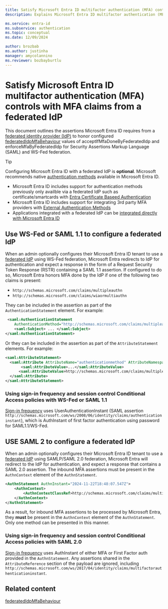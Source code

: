 ```yaml
---
title: Satisfy Microsoft Entra ID multifactor authentication (MFA) controls with MFA claims from a federated IdP
description: Explains Microsoft Entra ID multifactor authentication (MFA) SAML/WSFed assertions.

ms.service: entra-id
ms.subservice: authentication
ms.topic: conceptual
ms.date: 12/09/2024

author: brozbab
ms.author: justinha
manager: amycolannino
ms.reviewer: bozbayburtlu
---
```

# Satisfy Microsoft Entra ID multifactor authentication (MFA) controls with MFA claims from a federated IdP

This document outlines the assertions Microsoft Entra ID requires from a [federated identity provider (IdP)](~/identity/hybrid/connect/whatis-fed.md) to honor configured [federatedIdpMfaBehaviour](/graph/api/domain-post-federationconfiguration#federatedidpmfabehavior-values) values of acceptIfMfaDoneByFederatedIdp and enforceMfaByFederatedIdp for Security Assertions Markup Language (SAML) and WS-Fed federation.

   > [!TIP]
   > Configuring Microsoft Entra ID with a federated IdP is **optional**. Microsoft recommends native [authentication methods](~/identity/authentication/concept-authentication-methods.md) available in Microsoft Entra ID.
   > 
   > - Microsoft Entra ID includes support for authentication methods previously only availble via a federated IdP such as certificate/smartcards with [Entra Certificate Baseed Authentication](~/identity/authentication/concept-certificate-based-authentication.md)
   > - Microsoft Entra ID includes support for integrating 3rd party MFA providers with [External Authentication Methods](~/identity/authentication/how-to-authentication-external-method-manage.md) 
   > - Applications integrated with a federated IdP can be [integrated directly with Microsoft Entra ID](/entra/architecture/migration-best-practices)


## Use WS-Fed or SAML 1.1 to configure a federated IdP 
When an admin optionally configures their Microsoft Entra ID tenant to use a [federated IdP](~/identity/hybrid/connect/whatis-fed.md) using WS-Fed federation, Microsoft Entra redirects to IdP for authentication and expect a response in the form of a Request Security Token Response (RSTR) containing a SAML 1.1 assertion. If configured to do so, Microsoft Entra honors MFA done by the IdP if one of the following two claims is present:

- `http://schemas.microsoft.com/claims/multipleauthn`
- `http://schemas.microsoft.com/claims/wiaormultiauthn`

They can be included in the assertion as part of the `AuthenticationStatement` element. For example: 

```xml
 <saml:AuthenticationStatement
    AuthenticationMethod="http://schemas.microsoft.com/claims/multipleauthn" ..>
    <saml:Subject> ... </saml:Subject>
</saml:AuthenticationStatement>
```

Or they can be included in the assertion as part of the `AttributeStatement` elements. For example:

```xml
<saml:AttributeStatement>
  <saml:Attribute AttributeName="authenticationmethod" AttributeNamespace="http://schemas.microsoft.com/ws/2008/06/identity/claims">
       <saml:AttributeValue>...</saml:AttributeValue> 
      <saml:AttributeValue>http://schemas.microsoft.com/claims/multipleauthn</saml:AttributeValue>
  </saml:Attribute>
</saml:AttributeStatement>
```

### Using sign-in frequency and session control Conditional Access policies with WS-Fed or SAML 1.1

[Sign-in frequency](~/identity/conditional-access/concept-conditional-access-session.md#sign-in-frequency) uses UserAuthenticationInstant (SAML assertion `http://schemas.microsoft.com/ws/2008/06/identity/claims/authenticationinstant`), which is AuthInstant of first factor authentication using password for SAML1.1/WS-Fed. 

## USE SAML 2 to configure a federated IdP 

When an admin optionally configures their Microsoft Entra ID tenant to use a [federated IdP](~/identity/hybrid/connect/whatis-fed.md) using SAMLP/SAML 2.0 federation, Microsoft Entra will redirect to the IdP for authentication, and expect a response that contains a SAML 2.0 assertion. The inbound MFA assertions must be present in the `AuthnContext` element of the `AuthnStatement`.

```xml
<AuthnStatement AuthnInstant="2024-11-22T18:48:07.547Z">
    <AuthnContext>
        <AuthnContextClassRef>http://schemas.microsoft.com/claims/multipleauthn</AuthnContextClassRef>
    </AuthnContext>
</AuthnStatement>
```

As a result, for inbound MFA assertions to be processed by Microsoft Entra, they **must** be present in the `AuthnContext` element of the `AuthnStatement`. Only one method can be presented in this manner.

### Using sign-in frequency and session control Conditional Access policies with SAML 2.0

[Sign-in frequency](~/identity/conditional-access/concept-conditional-access-session.md#sign-in-frequency) uses AuthInstant of either MFA or First Factor auth provided in the `AuthnStatement`. Any assertions shared in the `AttributeReference` section of the payload are ignored, including `http://schemas.microsoft.com/ws/2017/04/identity/claims/multifactorauthenticationinstant`. 

## Related content

[federatedIdpMfaBehaviour](/graph/api/domain-post-federationconfiguration#federatedidpmfabehavior-values)







